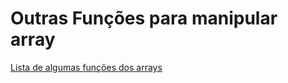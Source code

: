 # Outras Funções para manipular array

[Lista de algumas funções dos arrays](https://www.w3schools.com/jsref/jsref_obj_array.asp)
